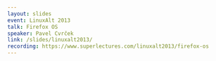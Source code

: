 ```yaml
---
layout: slides
event: LinuxAlt 2013
talk: Firefox OS
speaker: Pavel Cvrček
link: /slides/linuxalt2013/
recording: https://www.superlectures.com/linuxalt2013/firefox-os
---
```


